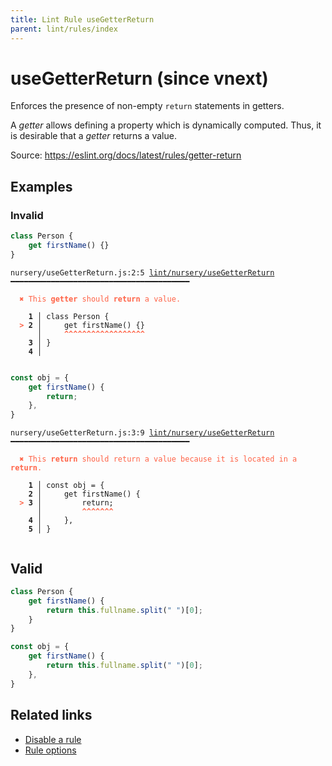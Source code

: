 ```yaml
---
title: Lint Rule useGetterReturn
parent: lint/rules/index
---
```


# useGetterReturn (since vnext)

Enforces the presence of non-empty `return` statements in getters.

A _getter_ allows defining a property which is dynamically computed.
Thus, it is desirable that a _getter_ returns a value.

Source: https://eslint.org/docs/latest/rules/getter-return

## Examples

### Invalid

```jsx
class Person {
    get firstName() {}
}
```

<pre class="language-text"><code class="language-text">nursery/useGetterReturn.js:2:5 <a href="https://docs.rome.tools/lint/rules/useGetterReturn">lint/nursery/useGetterReturn</a> ━━━━━━━━━━━━━━━━━━━━━━━━━━━━━━━━━━━━━━━━

<strong><span style="color: Tomato;">  </span></strong><strong><span style="color: Tomato;">✖</span></strong> <span style="color: Tomato;">This </span><span style="color: Tomato;"><strong>getter</strong></span><span style="color: Tomato;"> should </span><span style="color: Tomato;"><strong>return</strong></span><span style="color: Tomato;"> a value.</span>
  
    <strong>1 │ </strong>class Person {
<strong><span style="color: Tomato;">  </span></strong><strong><span style="color: Tomato;">&gt;</span></strong> <strong>2 │ </strong>    get firstName() {}
   <strong>   │ </strong>    <strong><span style="color: Tomato;">^</span></strong><strong><span style="color: Tomato;">^</span></strong><strong><span style="color: Tomato;">^</span></strong><strong><span style="color: Tomato;">^</span></strong><strong><span style="color: Tomato;">^</span></strong><strong><span style="color: Tomato;">^</span></strong><strong><span style="color: Tomato;">^</span></strong><strong><span style="color: Tomato;">^</span></strong><strong><span style="color: Tomato;">^</span></strong><strong><span style="color: Tomato;">^</span></strong><strong><span style="color: Tomato;">^</span></strong><strong><span style="color: Tomato;">^</span></strong><strong><span style="color: Tomato;">^</span></strong><strong><span style="color: Tomato;">^</span></strong><strong><span style="color: Tomato;">^</span></strong><strong><span style="color: Tomato;">^</span></strong><strong><span style="color: Tomato;">^</span></strong><strong><span style="color: Tomato;">^</span></strong>
    <strong>3 │ </strong>}
    <strong>4 │ </strong>
  
</code></pre>

```jsx
const obj = {
    get firstName() {
        return;
    },
}
```

<pre class="language-text"><code class="language-text">nursery/useGetterReturn.js:3:9 <a href="https://docs.rome.tools/lint/rules/useGetterReturn">lint/nursery/useGetterReturn</a> ━━━━━━━━━━━━━━━━━━━━━━━━━━━━━━━━━━━━━━━━

<strong><span style="color: Tomato;">  </span></strong><strong><span style="color: Tomato;">✖</span></strong> <span style="color: Tomato;">This </span><span style="color: Tomato;"><strong>return</strong></span><span style="color: Tomato;"> should return a value because it is located in a </span><span style="color: Tomato;"><strong>return</strong></span><span style="color: Tomato;">.</span>
  
    <strong>1 │ </strong>const obj = {
    <strong>2 │ </strong>    get firstName() {
<strong><span style="color: Tomato;">  </span></strong><strong><span style="color: Tomato;">&gt;</span></strong> <strong>3 │ </strong>        return;
   <strong>   │ </strong>        <strong><span style="color: Tomato;">^</span></strong><strong><span style="color: Tomato;">^</span></strong><strong><span style="color: Tomato;">^</span></strong><strong><span style="color: Tomato;">^</span></strong><strong><span style="color: Tomato;">^</span></strong><strong><span style="color: Tomato;">^</span></strong><strong><span style="color: Tomato;">^</span></strong>
    <strong>4 │ </strong>    },
    <strong>5 │ </strong>}
  
</code></pre>

## Valid

```jsx
class Person {
    get firstName() {
        return this.fullname.split(" ")[0];
    }
}
```

```jsx
const obj = {
    get firstName() {
        return this.fullname.split(" ")[0];
    },
}
```

## Related links

- [Disable a rule](/linter/#disable-a-lint-rule)
- [Rule options](/linter/#rule-options)
